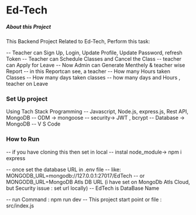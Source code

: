 # Ed-Tech

##### About this Project

This Backend Project Related to Ed-Tech, Perform this task:


-- Teacher can Sign Up, Login, Update Profile, Update Password, refresh Token
-- Teacher can Schedule Classes and Cancel the Class
-- teacher can Apply for Leave
-- Now Admin can Generate Menthely & teacher wise Report
-- in this Reportcan see, a teacher
-- How many Hours taken Classes
-- How many days taken classes
-- how many days and Hours , teacher on Leave

### Set Up project

Using Tach Stack
Programming
-- Javascript, Node.js, express.js, Rest API, MongoDB
-- ODM -> mongoose
-- security-> JWT , bcrypt
-- Database -> MongoDB
-- V S Code

### How to Run

-- if you have cloning this then set in local
-- instal node_module-> npm i express

-- once set the database URL in .env file
-- like: MONGODB_URL=mongodb://127.0.0.1:27017/EdTech
-- or MONGODB_URL=MongoDB Atls DB URL (i have set on MongoDb Atls Cloud, but Security issue : set url locally)
-- EdTech is DataBase Name

-- run Command : npm run dev
-- This project start point or file : src/index.js
